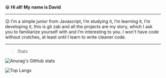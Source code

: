 😁 **Hi all! My name is David**
<hr>
😉 I’m a simple junior from Javascript, I’m studying it, I’m learning it, I’m developing it, this is git zab and all the projects are my story, which I ask you to familiarize yourself with and I’m interesting to you. I won't have code without crutches, at least until I learn to write cleaner code.
<hr>

> Stats


![Anurag's GitHub stats](https://github-readme-stats.vercel.app/api?username=tech-voyager&show_icons=true&theme=radical)

![Top Langs](https://github-readme-stats.vercel.app/api/top-langs/?username=tech-voyager&hide_progress=true)
